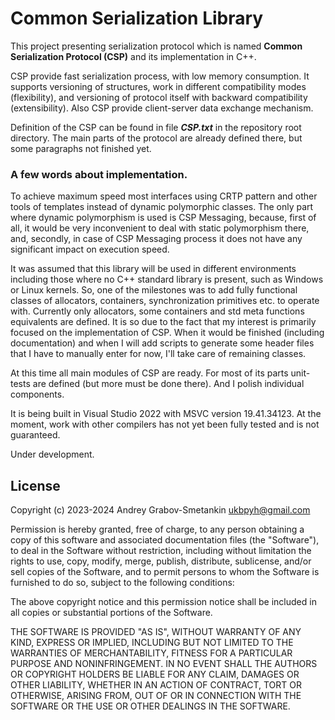 # Common Serialization Library

This project presenting serialization protocol which is named **Common Serialization Protocol (CSP)**
and its implementation in C++.

CSP provide fast serialization process, with low memory consumption.
It supports versioning of structures, work in different compatibility modes (flexibility),
and versioning of protocol itself with backward compatibility (extensibility).
Also CSP provide client-server data exchange mechanism.

Definition of the CSP can be found in file ***CSP.txt*** in the repository root directory.
The main parts of the protocol are already defined there, but some paragraphs not finished yet.

### A few words about implementation.

To achieve maximum speed most interfaces using CRTP pattern and other tools of templates 
instead of dynamic polymorphic classes. The only part where dynamic polymorphism is used is CSP Messaging, 
because, first of all, it would be very inconvenient to deal with static polymorphism there,
and, secondly, in case of CSP Messaging process it does not have any significant impact on execution speed.

It was assumed that this library will be used in different environments including
those where no C++ standard library is present, such as Windows or Linux kernels.
So, one of the milestones was to add fully functional classes of allocators, 
containers, synchronization primitives etc. to operate with.
Currently only allocators, some containers and std meta functions equivalents are defined.
It is so due to the fact that my interest is primarily focused on the implementation of CSP.
When it would be finished (including documentation) and when I will add scripts to generate 
some header files that I have to manually enter for now, I'll take care of remaining classes.

At this time all main modules of CSP are ready. For most of its parts unit-tests are defined
(but more must be done there). And I polish individual components.

It is being built in Visual Studio 2022 with MSVC version 19.41.34123.
At the moment, work with other compilers has not yet been fully tested and is not guaranteed.

Under development.

## License

Copyright (c) 2023-2024 Andrey Grabov-Smetankin <ukbpyh@gmail.com>

Permission is hereby granted, free of charge, to any person
obtaining a copy of this software and associated documentation
files (the "Software"), to deal in the Software without
restriction, including without limitation the rights to use,
copy, modify, merge, publish, distribute, sublicense, and/or sell
copies of the Software, and to permit persons to whom the
Software is furnished to do so, subject to the following
conditions:

The above copyright notice and this permission notice shall be
included in all copies or substantial portions of the Software.

THE SOFTWARE IS PROVIDED "AS IS", WITHOUT WARRANTY OF ANY KIND,
EXPRESS OR IMPLIED, INCLUDING BUT NOT LIMITED TO THE WARRANTIES
OF MERCHANTABILITY, FITNESS FOR A PARTICULAR PURPOSE AND
NONINFRINGEMENT. IN NO EVENT SHALL THE AUTHORS OR COPYRIGHT
HOLDERS BE LIABLE FOR ANY CLAIM, DAMAGES OR OTHER LIABILITY,
WHETHER IN AN ACTION OF CONTRACT, TORT OR OTHERWISE, ARISING
FROM, OUT OF OR IN CONNECTION WITH THE SOFTWARE OR THE USE OR
OTHER DEALINGS IN THE SOFTWARE.
